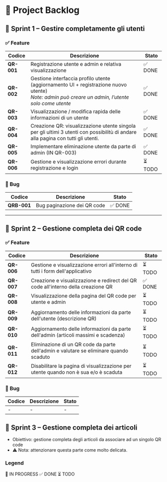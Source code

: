 # 📌 Project Backlog

## 🏃 Sprint 1 – Gestire completamente gli utenti

### ✅ Feature


| Codice     | Descrizione                                                                                                                                                 | Stato   |
| ---------- | ----------------------------------------------------------------------------------------------------------------------------------------------------------- | ------- |
| **QR-001** | Registrazione utente e admin e relativa visualizzazione                                                                                                     | ✅ DONE |
| **QR-002** | Gestione interfaccia profilo utente<br /> (aggiornamento UI + registrazione nuovo utente)<br>_Note: admin può creare un admin, l’utente solo come utente_ | ✅ DONE |
| **QR-003** | Visualizzazione / modifica rapida delle informazioni di un utente                                                                                           | ✅ DONE |
| **QR-004** | Creazione QR: visualizzazione utente singola per gli ultimi 3 utenti con possibilitù di andare alla pagina con tutti gli utenti.                           | ✅ DONE |
| **QR-005** | Implementare eliminazione utente da parte di admin (IN QR-003)                                                                                              | ✅ DONE |
| **QR-006** | Gestione e visualizzazione errori durante registrazione e login                                                                                             | ⏳ TODO |

### 🐞 Bug


| Codice      | Descrizione                 | Stato   |
| ----------- | --------------------------- | ------- |
| **QRB-001** | Bug paginazione dei QR code | ✅ DONE |

---

## 🏃 Sprint 2 – Gestione completa dei QR code

### ✅ Feature


| Codice     | Descrizione                                                                           | Stato   |
| ---------- | ------------------------------------------------------------------------------------- | ------- |
| **QR-006** | Gestione e visualizzazione errori all'interno di tutti i form dell'applicativo        | ⏳ TODO |
| **QR-007** | Creazione e visualizzazione e redirect del QR code all'interno della creazione QR     | ✅ DONE |
| **QR-008** | Visualizzazione della pagina del QR code per utente e admin                           | ⏳ TODO |
| **QR-009** | Aggiornamento delle informazioni da parte dell'utente (descrizione QR)                | ⏳ TODO |
| **QR-010** | Aggiornamento delle informazioni da parte dell'admin (articoli massimi e scadenza)    | ⏳ TODO |
| **QR-011** | Eliminazione di un QR code da parte dell'admin e valutare se eliminare quando scaduto | ⏳ TODO |
| **QR-012** | Disabilitare la pagina di visualizzazione per utente quando non è sua e/o è scaduta | ⏳ TODO |

### 🐞 Bug


| Codice | Descrizione | Stato |
| ------ | ----------- | ----- |
| -      | -           | -     |

## 🏃 Sprint 3 – Gestione completa dei articoli

- Obiettivo: gestione completa degli articoli da associare ad un singolo QR code
- ⚠️ Nota: attenzionare questa parte come molto delicata.

### Legend

🔄 IN PROGRESS
✅ DONE
⏳ TODO
